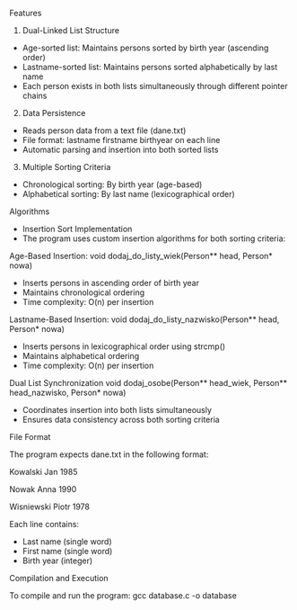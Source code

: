 Features
1. Dual-Linked List Structure
- Age-sorted list: Maintains persons sorted by birth year (ascending order)
- Lastname-sorted list: Maintains persons sorted alphabetically by last name
- Each person exists in both lists simultaneously through different pointer chains

2. Data Persistence
- Reads person data from a text file (dane.txt)
- File format: lastname firstname birthyear on each line
- Automatic parsing and insertion into both sorted lists

3. Multiple Sorting Criteria
- Chronological sorting: By birth year (age-based)
- Alphabetical sorting: By last name (lexicographical order)


Algorithms
- Insertion Sort Implementation
- The program uses custom insertion algorithms for both sorting criteria:

Age-Based Insertion: void dodaj_do_listy_wiek(Person** head, Person* nowa)
- Inserts persons in ascending order of birth year
- Maintains chronological ordering
- Time complexity: O(n) per insertion

Lastname-Based Insertion: void dodaj_do_listy_nazwisko(Person** head, Person* nowa)
- Inserts persons in lexicographical order using strcmp()
- Maintains alphabetical ordering
- Time complexity: O(n) per insertion


Dual List Synchronization
void dodaj_osobe(Person** head_wiek, Person** head_nazwisko, Person* nowa)
- Coordinates insertion into both lists simultaneously
- Ensures data consistency across both sorting criteria


File Format

The program expects dane.txt in the following format:

Kowalski Jan 1985

Nowak Anna 1990

Wisniewski Piotr 1978

Each line contains:
- Last name (single word)
- First name (single word)
- Birth year (integer)

Compilation and Execution 

To compile and run the program: gcc database.c -o database
